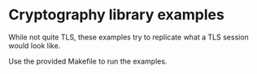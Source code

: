 # Cryptography library examples

While not quite TLS, these examples try to replicate what a TLS session would look like.

Use the provided Makefile to run the examples.
